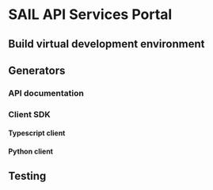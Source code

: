 # SAIL API Services Portal

## Build virtual development environment

## Generators

### API documentation

### Client SDK

#### Typescript client

#### Python client

## Testing

